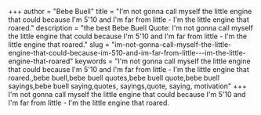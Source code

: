 +++
author = "Bebe Buell"
title = "I'm not gonna call myself the little engine that could because I'm 5'10 and I'm far from little - I'm the little engine that roared."
description = "the best Bebe Buell Quote: I'm not gonna call myself the little engine that could because I'm 5'10 and I'm far from little - I'm the little engine that roared."
slug = "im-not-gonna-call-myself-the-little-engine-that-could-because-im-510-and-im-far-from-little---im-the-little-engine-that-roared"
keywords = "I'm not gonna call myself the little engine that could because I'm 5'10 and I'm far from little - I'm the little engine that roared.,bebe buell,bebe buell quotes,bebe buell quote,bebe buell sayings,bebe buell saying,quotes, sayings,quote, saying, motivation"
+++
I'm not gonna call myself the little engine that could because I'm 5'10 and I'm far from little - I'm the little engine that roared.
